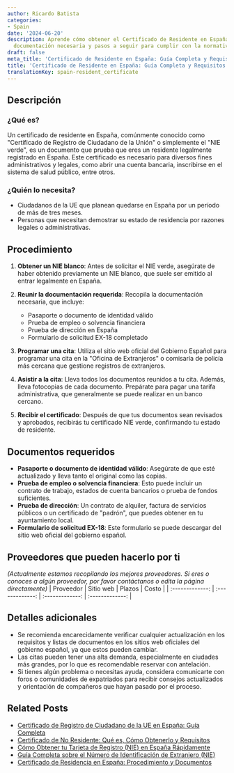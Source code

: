 ```yaml
---
author: Ricardo Batista
categories:
- Spain
date: '2024-06-20'
description: Aprende cómo obtener el Certificado de Residente en España, requisitos,
  documentación necesaria y pasos a seguir para cumplir con la normativa.
draft: false
meta_title: 'Certificado de Residente en España: Guía Completa y Requisitos'
title: 'Certificado de Residente en España: Guía Completa y Requisitos'
translationKey: spain-resident_certificate
---
```



## Descripción
### ¿Qué es?
Un certificado de residente en España, comúnmente conocido como "Certificado de Registro de Ciudadano de la Unión" o simplemente el "NIE verde", es un documento que prueba que eres un residente legalmente registrado en España. Este certificado es necesario para diversos fines administrativos y legales, como abrir una cuenta bancaria, inscribirse en el sistema de salud público, entre otros.

### ¿Quién lo necesita?
- Ciudadanos de la UE que planean quedarse en España por un período de más de tres meses.
- Personas que necesitan demostrar su estado de residencia por razones legales o administrativas.

## Procedimiento
1. **Obtener un NIE blanco**: Antes de solicitar el NIE verde, asegúrate de haber obtenido previamente un NIE blanco, que suele ser emitido al entrar legalmente en España.

2. **Reunir la documentación requerida**: Recopila la documentación necesaria, que incluye:
    - Pasaporte o documento de identidad válido
    - Prueba de empleo o solvencia financiera
    - Prueba de dirección en España
    - Formulario de solicitud EX-18 completado

3. **Programar una cita**: Utiliza el sitio web oficial del Gobierno Español para programar una cita en la "Oficina de Extranjeros" o comisaría de policía más cercana que gestione registros de extranjeros.

4. **Asistir a la cita**: Lleva todos los documentos reunidos a tu cita. Además, lleva fotocopias de cada documento. Prepárate para pagar una tarifa administrativa, que generalmente se puede realizar en un banco cercano.

5. **Recibir el certificado**: Después de que tus documentos sean revisados y aprobados, recibirás tu certificado NIE verde, confirmando tu estado de residente.

## Documentos requeridos
- **Pasaporte o documento de identidad válido**: Asegúrate de que esté actualizado y lleva tanto el original como las copias.
- **Prueba de empleo o solvencia financiera**: Esto puede incluir un contrato de trabajo, estados de cuenta bancarios o prueba de fondos suficientes.
- **Prueba de dirección**: Un contrato de alquiler, factura de servicios públicos o un certificado de "padrón", que puedes obtener en tu ayuntamiento local.
- **Formulario de solicitud EX-18**: Este formulario se puede descargar del sitio web oficial del gobierno español.

## Proveedores que pueden hacerlo por ti
_(Actualmente estamos recopilando los mejores proveedores. Si eres o conoces a algún proveedor, por favor contáctanos o edita la página directamente)_
| Proveedor        |     Sitio web    |     Plazos    |       Costo      |
| :-------------: | :-------------: |  :-------------: | :-------------: |

## Detalles adicionales
- Se recomienda encarecidamente verificar cualquier actualización en los requisitos y listas de documentos en los sitios web oficiales del gobierno español, ya que estos pueden cambiar.
- Las citas pueden tener una alta demanda, especialmente en ciudades más grandes, por lo que es recomendable reservar con antelación.
- Si tienes algún problema o necesitas ayuda, considera comunicarte con foros o comunidades de expatriados para recibir consejos actualizados y orientación de compañeros que hayan pasado por el proceso.

## Related Posts

- [Certificado de Registro de Ciudadano de la UE en España: Guía Completa](https://tramitit.com/es/guides/spain/certificado_de_registro_de_ciudadano_de_la_ue/)
- [Certificado de No Residente: Qué es, Cómo Obtenerlo y Requisitos](https://tramitit.com/es/guides/spain/certificado_de_no_residente/)
- [Cómo Obtener tu Tarjeta de Registro (NIE) en España Rápidamente](https://tramitit.com/es/guides/spain/cédula_de_inscripción/)
- [Guía Completa sobre el Número de Identificación de Extranjero (NIE)](https://tramitit.com/es/guides/spain/asignación_de_nie_a_instancia_de_interesado/)
- [Certificado de Residencia en España: Procedimiento y Documentos](https://tramitit.com/es/guides/spain/certificado_de_empadronamiento/)